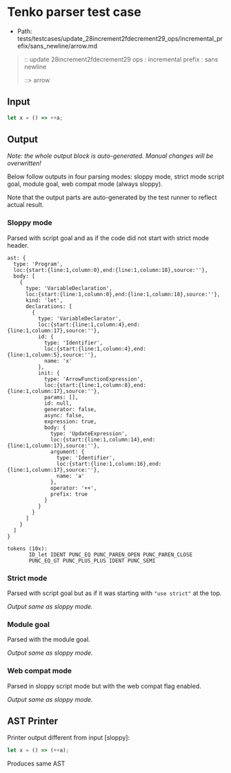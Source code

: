 # Tenko parser test case

- Path: tests/testcases/update_28increment2fdecrement29_ops/incremental_prefix/sans_newline/arrow.md

> :: update 28increment2fdecrement29 ops : incremental prefix : sans newline
>
> ::> arrow

## Input

`````js
let x = () => ++a;
`````

## Output

_Note: the whole output block is auto-generated. Manual changes will be overwritten!_

Below follow outputs in four parsing modes: sloppy mode, strict mode script goal, module goal, web compat mode (always sloppy).

Note that the output parts are auto-generated by the test runner to reflect actual result.

### Sloppy mode

Parsed with script goal and as if the code did not start with strict mode header.

`````
ast: {
  type: 'Program',
  loc:{start:{line:1,column:0},end:{line:1,column:18},source:''},
  body: [
    {
      type: 'VariableDeclaration',
      loc:{start:{line:1,column:0},end:{line:1,column:18},source:''},
      kind: 'let',
      declarations: [
        {
          type: 'VariableDeclarator',
          loc:{start:{line:1,column:4},end:{line:1,column:17},source:''},
          id: {
            type: 'Identifier',
            loc:{start:{line:1,column:4},end:{line:1,column:5},source:''},
            name: 'x'
          },
          init: {
            type: 'ArrowFunctionExpression',
            loc:{start:{line:1,column:8},end:{line:1,column:17},source:''},
            params: [],
            id: null,
            generator: false,
            async: false,
            expression: true,
            body: {
              type: 'UpdateExpression',
              loc:{start:{line:1,column:14},end:{line:1,column:17},source:''},
              argument: {
                type: 'Identifier',
                loc:{start:{line:1,column:16},end:{line:1,column:17},source:''},
                name: 'a'
              },
              operator: '++',
              prefix: true
            }
          }
        }
      ]
    }
  ]
}

tokens (10x):
       ID_let IDENT PUNC_EQ PUNC_PAREN_OPEN PUNC_PAREN_CLOSE
       PUNC_EQ_GT PUNC_PLUS_PLUS IDENT PUNC_SEMI
`````

### Strict mode

Parsed with script goal but as if it was starting with `"use strict"` at the top.

_Output same as sloppy mode._

### Module goal

Parsed with the module goal.

_Output same as sloppy mode._

### Web compat mode

Parsed in sloppy script mode but with the web compat flag enabled.

_Output same as sloppy mode._

## AST Printer

Printer output different from input [sloppy]:

````js
let x = () => (++a);
````

Produces same AST

